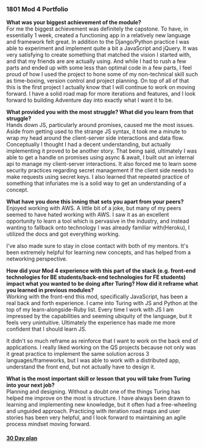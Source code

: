 ### 1801 Mod 4 Portfolio

**What was your biggest achievement of the module?**  
For me the biggest achievement was definitely the capstone. To have, in essentially 1 week, created a functioning app in a relatively new language and framework felt great. In addition to the Django/Python practice I was able to experiment and implement quite a bit a JavaScript and jQuery. It was very satisfying to create something that matched the vision I started with, and that my friends are are actually using. And while I had to rush a few parts and ended up with some less than optimal code in a few parts, I feel proud of how I used the project to hone some of my non-technical skill such as time-boxing, version control and project planning. On top of all of that this is the first project I actually know that I will continue to work on moving forward. I have a solid road map for more iterations and features, and I look forward to building Adventure day into exactly what I want it to be.

**What provided you with the most struggle? What did you learn from that struggle?**  
Hands down JS, particularly around promises, caused me the most issues. Aside from getting used to the strange JS syntax, it took me a minute to wrap my head around the client-server side interactions and data flow. Conceptually I thought I had a decent understanding, but actually implementing it proved to be another story. That being said, ultimately I was able to get a handle on promises using async & await, I built out an internal api to manage my client-server interactions. It also forced me to learn some security practices regarding secret management if the client side needs to make requests using secret keys. I also learned that repeated practice of something that infuriates me is a solid way to get an understanding of a concept.

**What have you done this inning that sets you apart from your peers?**  
Enjoyed working with AWS. A little bit of a joke, but many of my peers seemed to have hated working with AWS. I saw it as an excellent opportunity to learn a tool which is pervasive in the industry, and instead wanting to fallback onto technology I was already familiar with(Heroku), I utilized the docs and got everything working.

I've also made sure to stay in close contact with both of my mentors. It's been extremely helpful for learning new concepts, and has helped from a networking perspective.

**How did your Mod 4 experience with this part of the stack (e.g. front-end technologies for BE students/back-end technologies for FE students) impact what you wanted to be doing after Turing? How did it reframe what you learned in previous modules?**  
Working with the front-end this mod, specifically JavaScript, has been a real back and forth experience. I came into Turing with JS and Python at the top of my learn-alongside-Ruby list. Every time I work with JS I am impressed by the capabilities and seeming ubiquity of the language, but it feels very unintuitive. Ultimately the experience has made me more confident that I should learn JS.

It didn't so much reframe as reinforce that I want to work on the back end of applications. I really liked working on the QS projects because not only was it great practice to implement the same solution across 3 languages/frameworks, but I was able to work with a distributed app, understand the front end, but not actually have to design it.



**What is the most important skill or lesson that you will take from Turing into your next job?**  
Planning and designing. Without a doubt one of the things Turing has helped me improve on the most is structure. I have always been drawn to learning and implementing new knowledge, but it often had a free-wheeling and unguided approach. Practicing with iteration road maps and user stories has been very helpful, and I look forward to maintaining an agile process mindset moving forward.


#### [30 Day plan](https://gist.github.com/anubiskhan/e140698a43310e0fe1bb56c9d5320b85)
